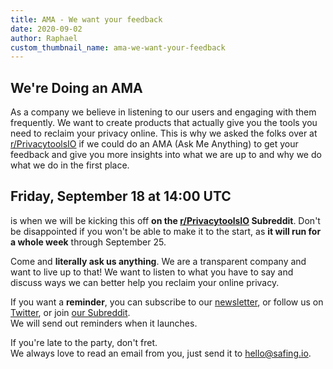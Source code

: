 ```yaml
---
title: AMA - We want your feedback
date: 2020-09-02
author: Raphael
custom_thumbnail_name: ama-we-want-your-feedback
---
```


## We're Doing an AMA

As a company we believe in listening to our users and engaging with them frequently. We want to create products that actually give you the tools you need to reclaim your privacy online.
This is why we asked the folks over at [r/PrivacytoolsIO](https://www.reddit.com/r/privacytoolsIO/) if we could do an AMA (Ask Me Anything) to get your feedback and give you more insights into what we are up to and why we do what we do in the first place.

## Friday, September 18 at 14:00 UTC

is when we will be kicking this off __on the [r/PrivacytoolsIO](https://www.reddit.com/r/privacytoolsIO/) Subreddit__. Don't be disappointed if you won't be able to make it to the start, as __it will run for a whole week__ through September 25.

Come and __literally ask us anything__. We are a transparent company and want to live up to that! We want to listen to what you have to say and discuss ways we can better help you reclaim your online privacy.

If you want a __reminder__, you can subscribe to our [newsletter](#newsletter), or follow us on [Twitter](https://twitter.com/SafingIO), or join [our Subreddit](https://www.reddit.com/r/safing/).  
We will send out reminders when it launches.

If you're late to the party, don't fret.  
We always love to read an email from you, just send it to [hello@safing.io](mailto:hello@safing.io).

